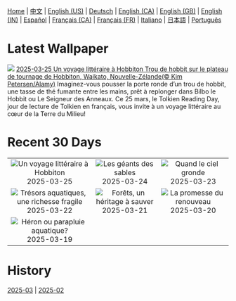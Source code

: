 [Home](../README.md) | [中文](zh-CN.md) | [English (US)](en-US.md) | [Deutsch](de-DE.md) | [English (CA)](en-CA.md) | [English (GB)](en-GB.md) | [English (IN)](en-IN.md) | [Español](es-ES.md) | [Français (CA)](fr-CA.md) | [Français (FR)](fr-FR.md) | [Italiano](it-IT.md) | [日本語](ja-JP.md) | [Português](pt-BR.md)

# Latest Wallpaper
![](https://www.bing.com/th?id=OHR.HobbitHole_FR-CA8203213295_UHD.jpg)
[2025-03-25 Un voyage littéraire à Hobbiton Trou de hobbit sur le plateau de tournage de Hobbiton, Waikato, Nouvelle-Zélande(© Kim Petersen/Alamy)](https://www.bing.com/th?id=OHR.HobbitHole_FR-CA8203213295_UHD.jpg)
Imaginez-vous pousser la porte ronde d’un trou de hobbit, une tasse de thé fumante entre les mains, prêt à replonger dans Bilbo le Hobbit ou Le Seigneur des Anneaux. Ce 25 mars, le Tolkien Reading Day, jour de lecture de Tolkien en français, vous invite à un voyage littéraire au cœur de la Terre du Milieu!

# Recent 30 Days
|  |  |  |
|:---:|:---:|:---:|
| ![](https://www.bing.com/th?id=OHR.HobbitHole_FR-CA8203213295_400x240.jpg "Un voyage littéraire à Hobbiton") 2025-03-25 | ![](https://www.bing.com/th?id=OHR.ElephantGrass_FR-CA8064485353_400x240.jpg "Les géants des sables") 2025-03-24 | ![](https://www.bing.com/th?id=OHR.NebraskaStorm_FR-CA7356220380_400x240.jpg "Quand le ciel gronde") 2025-03-23 |
| ![](https://www.bing.com/th?id=OHR.CenoteLilies_FR-CA7140965973_400x240.jpg "Trésors aquatiques, une richesse fragile") 2025-03-22 | ![](https://www.bing.com/th?id=OHR.DanumValley_FR-CA6929731535_400x240.jpg "Forêts, un héritage à sauver") 2025-03-21 | ![](https://www.bing.com/th?id=OHR.SpringDaffodils_FR-CA8935812256_400x240.jpg "La promesse du renouveau") 2025-03-20 |
| ![](https://www.bing.com/th?id=OHR.BlackHeron_FR-CA8776036113_400x240.jpg "Héron ou parapluie aquatique?") 2025-03-19 |  |  |

# History
[2025-03](../archives/wallpaper/fr-CA/w_2025_03.md) | [2025-02](../archives/wallpaper/fr-CA/w_2025_02.md)
